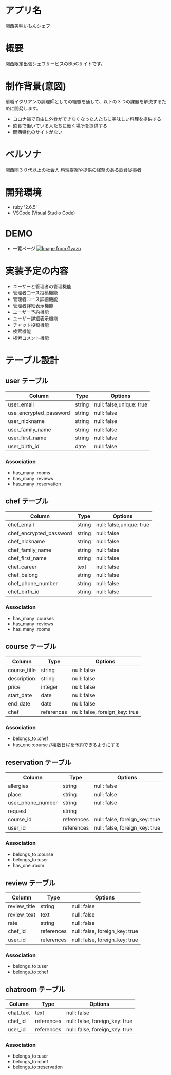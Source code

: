 
# アプリ名						
関西美味いもんシェフ

# 概要
関西限定出張シェフサービスのBtoCサイトです。
# 制作背景(意図)						
前職イタリアンの調理師としての経験を通して、以下の３つの課題を解決するために開発します。
- コロナ禍で自由に外食ができなくなった人たちに美味しい料理を提供する
- 飲食で働いている人たちに働く場所を提供する
- 関西特化のサイトがない

# ペルソナ
関西圏３０代以上の社会人
料理提案や提供の経験のある飲食従事者

# 開発環境
- ruby '2.6.5'
- VSCode (Visual Studio Code)

# DEMO
- 一覧ページ
[![Image from Gyazo](https://i.gyazo.com/c69baa44bc04642391343ac8def00383.jpg)](https://gyazo.com/c69baa44bc04642391343ac8def00383)

# 実装予定の内容
- ユーザーと管理者の管理機能
- 管理者コース投稿機能
- 管理者コース詳細機能
- 管理者詳細表示機能
- ユーザー予約機能
- ユーザー詳細表示機能
- チャット投稿機能
- 検索機能
- 検索コメント機能


# テーブル設計

## user テーブル

| Column                 | Type   | Options                  |
| ---------------------- | ------ | -----------              |
| user_email             | string | null: false,unique: true |
| use_encrypted_password | string | null: false              |
| user_nickname          | string | null: false              |
| user_family_name       | string | null: false              |
| user_first_name        | string | null: false              |
| user_birth_id          | date   | null: false              |
 
### Association

- has_many :rooms
- has_many :reviews
- has_many :reservation

## chef テーブル

| Column                   | Type   | Options                  |
| ------------------------ | ------ | ------------------------ |
| chef_email               | string | null: false,unique: true |
| chef_encrypted_password  | string | null: false              |
| chef_nickname            | string | null: false              |
| chef_family_name         | string | null: false              |
| chef_first_name          | string | null: false              |
| chef_career              | text   | null: false              |
| chef_belong              | string | null: false              |
| chef_phone_number        | string | null: false              |
| chef_birth_id            | string | null: false              |
### Association

- has_many :courses
- has_many :reviews
- has_many :rooms

## course テーブル

| Column                   | Type    | Options                          |
| ------------------------ | ------- | -------------------------------- |
| course_title             | string  | null: false                      |
| description              | string  | null: false                      |
| price                    | integer | null: false                      |
| start_date               | date    | null: false                      |
| end_date                 | date    | null: false                      |
| chef                     | references |null: false, foreign_key: true |
### Association

- belongs_to :chef
- has_one    :course
//複数日程を予約できるようにする

## reservation テーブル

| Column                   | Type       | Options                       |
| ------------------------ | ---------- | ----------------------------- |
| allergies                | string     | null: false                   |
| place                    | string     | null: false                   |
| user_phone_number        | string     | null: false                   |
| request                  | string     |                               |
| course_id                | references |null: false, foreign_key: true |
| user_id                  | references |null: false, foreign_key: true |
### Association

- belongs_to :course
- belongs_to :user
- has_one    :room

## review テーブル

| Column                   | Type       | Options                       |
| ------------------------ | ---------- | ----------------------------- |
| review_title             | string     | null: false                   |
| review_text              | text       | null: false                   |
| rate                     | string     | null: false                   |
| chef_id                  | references |null: false, foreign_key: true |
| user_id                  | references |null: false, foreign_key: true |
### Association

- belongs_to :user
- belongs_to :chef

## chatroom テーブル

| Column                   | Type       | Options                       |
| ------------------------ | ---------- | ----------------------------- |
| chat_text                | text       | null: false                   |
| chef_id                  | references |null: false, foreign_key: true |
| user_id                  | references |null: false, foreign_key: true |
### Association

- belongs_to :user
- belongs_to :chef
- belongs_to :reservation